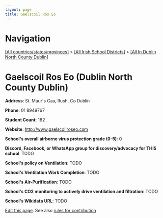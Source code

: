 ```yaml
---
layout: page
title: Gaelscoil Ros Eo
---
```

# Navigation

[[All countries/states/provinces]](../../..) > [[All Irish School Districts]](../..) > [[All In Dublin North County Dublin]](..)

# Gaelscoil Ros Eo (Dublin North County Dublin)

**Address**: St. Maur's Gaa, Rush, Co Dublin

**Phone**: 01 8949767

**Student Count**: 182

**Website**: <http://www.gaelscoilroseo.com>

**School's overall airborne virus protection grade (0-5)**: 0

**Discord, Facebook, or WhatsApp group for discovery/advocacy for THIS school**: TODO

**School's policy on Ventilation**: TODO

**School's Ventilation Work Completion**: TODO

**School's Air-Purification**: TODO

**School's CO2 monitoring to actively drive ventilation and filtration**: TODO

**School's Wikidata URL**: TODO


[Edit this page](https://github.com/ventilate-schools/Ireland/edit/main/./Dublin_North_County_Dublin/Gaelscoil_Ros_Eo.md). See also [rules for contribution](../../../contribution-rules/)